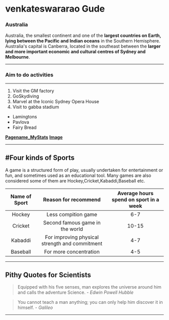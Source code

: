# venkateswararao Gude
### Australia 
Australia, the smallest continent and one of the **largest countries on Earth, lying between the Pacific and Indian oceans** in the Southern Hemisphere. Australia's capital is Canberra, located in the southeast between the **larger and more important economic and cultural centres of Sydney and Melbourne**.

---
### Aim to do activities ###
---
1. Visit the GM factory
2. GoSkydiving
3. Marvel at the Iconic Sydney Opera House
4. Visit to gabba stadium
* Lamingtons
* Pavlova
* Fairy Bread

**[Pagename_MyStats](MyStats.md)**
**[Image](Pic.png)**

---
#Four kinds of Sports
---

A game is a structured form of play, usually undertaken for entertainment or fun, and sometimes used as an educational tool. Many games are also considered some of them are Hockey,Cricket,Kabaddi,Baseball etc.

|Name of Sport|Reason for recommend|Average hours spend on sport in a week| 
|:-----------:|:------------------:|:------------------------------------:|
|Hockey       |Less compition game |     6-7                                |
|Cricket      |Second famous game in the world| 10-15                           |
|Kabaddi      |For improving physical strength and commitment| 4-7                      |
|Baseball     |For more concentration|            4-5                      |      

---
Pithy Quotes for Scientists
---

>Equipped with his five senses, man explores the universe around him and calls the adventure Science. - *Edwin Powell Hubble*

>You cannot teach a man anything; you can only help him discover it in himself. - *Galileo*

---
